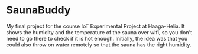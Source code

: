 # SaunaBuddy
My final project for the course IoT Experimental Project at Haaga-Helia. It shows the humidity and the temperature of the sauna over wifi, so you don't need to go there to check if it is hot enough.  Initially, the idea was that you could also throw on water remotely so that the sauna has the right humidity.

